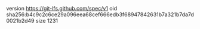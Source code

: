 version https://git-lfs.github.com/spec/v1
oid sha256:b4c9c2c6ce29a096eea68cef666edb3f68947842631b7a321b7da7d0021b2d49
size 1231
